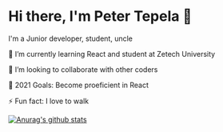 # Hi there, I'm Peter Tepela 👋

I'm a Junior developer, student, uncle

🌱 I’m currently learning React and student at Zetech University

👯 I’m looking to collaborate with other coders

🥅 2021 Goals: Become proeficient in React

⚡ Fun fact: I love to walk

[![Anurag's github stats](https://github-readme-stats.vercel.app/api?username=sankaire)](https://github.com/anurag's/github-readme-stats)

